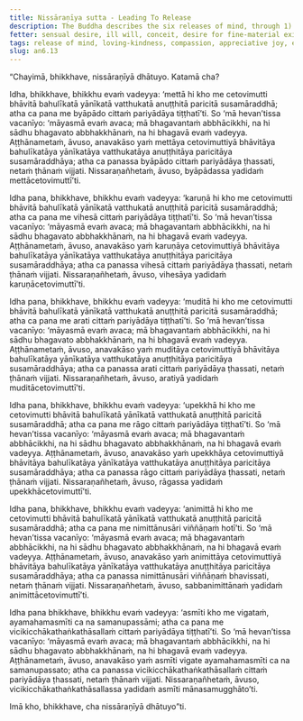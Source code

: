 ```yaml
---
title: Nissāraṇīya sutta - Leading To Release
description: The Buddha describes the six releases of mind, through 1) loving-kindness, 2) compassion, 3) appreciative joy, 4) equanimity, 5) the signless, and 6) the uprooting of the conceit "I am" - that assuredly lead to freedom from 1) ill will, 2) cruelty, 3) dissatisfaction, 4) passion, 5) following after signs, and 6) the conceit "I am" when developed and cultivated to fulfillment.
fetter: sensual desire, ill will, conceit, desire for fine-material existence, desire for immaterial existence, restlessness, ignorance
tags: release of mind, loving-kindness, compassion, appreciative joy, equanimity, signless, conceit, ill will, cruelty, dissatisfaction, passion, signs, doubt, uncertainty, conceit, escape, freedom, an, an6
slug: an6.13
---
```


“Chayimā, bhikkhave, nissāraṇīyā dhātuyo. Katamā cha?

Idha, bhikkhave, bhikkhu evaṁ vadeyya: ‘mettā hi kho me cetovimutti bhāvitā bahulīkatā yānīkatā vatthukatā anuṭṭhitā paricitā susamāraddhā; atha ca pana me byāpādo cittaṁ pariyādāya tiṭṭhatī’ti. So ‘mā hevan’tissa vacanīyo: ‘māyasmā evaṁ avaca; mā bhagavantaṁ abbhācikkhi, na hi sādhu bhagavato abbhakkhānaṁ, na hi bhagavā evaṁ vadeyya. Aṭṭhānametaṁ, āvuso, anavakāso yaṁ mettāya cetovimuttiyā bhāvitāya bahulīkatāya yānīkatāya vatthukatāya anuṭṭhitāya paricitāya susamāraddhāya; atha ca panassa byāpādo cittaṁ pariyādāya ṭhassati, netaṁ ṭhānaṁ vijjati. Nissaraṇañhetaṁ, āvuso, byāpādassa yadidaṁ mettācetovimuttī’ti.

Idha pana, bhikkhave, bhikkhu evaṁ vadeyya: ‘karuṇā hi kho me cetovimutti bhāvitā bahulīkatā yānīkatā vatthukatā anuṭṭhitā paricitā susamāraddhā; atha ca pana me vihesā cittaṁ pariyādāya tiṭṭhatī’ti. So ‘mā hevan’tissa vacanīyo: ‘māyasmā evaṁ avaca; mā bhagavantaṁ abbhācikkhi, na hi sādhu bhagavato abbhakkhānaṁ, na hi bhagavā evaṁ vadeyya. Aṭṭhānametaṁ, āvuso, anavakāso yaṁ karuṇāya cetovimuttiyā bhāvitāya bahulīkatāya yānīkatāya vatthukatāya anuṭṭhitāya paricitāya susamāraddhāya; atha ca panassa vihesā cittaṁ pariyādāya ṭhassati, netaṁ ṭhānaṁ vijjati. Nissaraṇañhetaṁ, āvuso, vihesāya yadidaṁ karuṇācetovimuttī’ti.

Idha pana, bhikkhave, bhikkhu evaṁ vadeyya: ‘muditā hi kho me cetovimutti bhāvitā bahulīkatā yānīkatā vatthukatā anuṭṭhitā paricitā susamāraddhā; atha ca pana me arati cittaṁ pariyādāya tiṭṭhatī’ti. So ‘mā hevan’tissa vacanīyo: ‘māyasmā evaṁ avaca; mā bhagavantaṁ abbhācikkhi, na hi sādhu bhagavato abbhakkhānaṁ, na hi bhagavā evaṁ vadeyya. Aṭṭhānametaṁ, āvuso, anavakāso yaṁ muditāya cetovimuttiyā bhāvitāya bahulīkatāya yānīkatāya vatthukatāya anuṭṭhitāya paricitāya susamāraddhāya; atha ca panassa arati cittaṁ pariyādāya ṭhassati, netaṁ ṭhānaṁ vijjati. Nissaraṇañhetaṁ, āvuso, aratiyā yadidaṁ muditācetovimuttī’ti.

Idha pana, bhikkhave, bhikkhu evaṁ vadeyya: ‘upekkhā hi kho me cetovimutti bhāvitā bahulīkatā yānīkatā vatthukatā anuṭṭhitā paricitā susamāraddhā; atha ca pana me rāgo cittaṁ pariyādāya tiṭṭhatī’ti. So ‘mā hevan’tissa vacanīyo: ‘māyasmā evaṁ avaca; mā bhagavantaṁ abbhācikkhi, na hi sādhu bhagavato abbhakkhānaṁ, na hi bhagavā evaṁ vadeyya. Aṭṭhānametaṁ, āvuso, anavakāso yaṁ upekkhāya cetovimuttiyā bhāvitāya bahulīkatāya yānīkatāya vatthukatāya anuṭṭhitāya paricitāya susamāraddhāya; atha ca panassa rāgo cittaṁ pariyādāya ṭhassati, netaṁ ṭhānaṁ vijjati. Nissaraṇañhetaṁ, āvuso, rāgassa yadidaṁ upekkhācetovimuttī’ti.

Idha pana, bhikkhave, bhikkhu evaṁ vadeyya: ‘animittā hi kho me cetovimutti bhāvitā bahulīkatā yānīkatā vatthukatā anuṭṭhitā paricitā susamāraddhā; atha ca pana me nimittānusāri viññāṇaṁ hotī’ti. So ‘mā hevan’tissa vacanīyo: ‘māyasmā evaṁ avaca; mā bhagavantaṁ abbhācikkhi, na hi sādhu bhagavato abbhakkhānaṁ, na hi bhagavā evaṁ vadeyya. Aṭṭhānametaṁ, āvuso, anavakāso yaṁ animittāya cetovimuttiyā bhāvitāya bahulīkatāya yānīkatāya vatthukatāya anuṭṭhitāya paricitāya susamāraddhāya; atha ca panassa nimittānusāri viññāṇaṁ bhavissati, netaṁ ṭhānaṁ vijjati. Nissaraṇañhetaṁ, āvuso, sabbanimittānaṁ yadidaṁ animittācetovimuttī’ti.

Idha pana bhikkhave, bhikkhu evaṁ vadeyya: ‘asmīti kho me vigataṁ, ayamahamasmīti ca na samanupassāmi; atha ca pana me vicikicchākathaṅkathāsallaṁ cittaṁ pariyādāya tiṭṭhatī’ti. So ‘mā hevan’tissa vacanīyo: ‘māyasmā evaṁ avaca; mā bhagavantaṁ abbhācikkhi, na hi sādhu bhagavato abbhakkhānaṁ, na hi bhagavā evaṁ vadeyya. Aṭṭhānametaṁ, āvuso, anavakāso yaṁ asmīti vigate ayamahamasmīti ca na samanupassato; atha ca panassa vicikicchākathaṅkathāsallaṁ cittaṁ pariyādāya ṭhassati, netaṁ ṭhānaṁ vijjati. Nissaraṇañhetaṁ, āvuso, vicikicchākathaṅkathāsallassa yadidaṁ asmīti mānasamugghāto’ti.

Imā kho, bhikkhave, cha nissāraṇīyā dhātuyo”ti.
